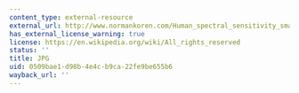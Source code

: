 ```yaml
---
content_type: external-resource
external_url: http://www.normankoren.com/Human_spectral_sensitivity_small.jpg
has_external_license_warning: true
license: https://en.wikipedia.org/wiki/All_rights_reserved
status: ''
title: JPG
uid: 0509bae1-d98b-4e4c-b9ca-22fe9be655b6
wayback_url: ''
---
```

